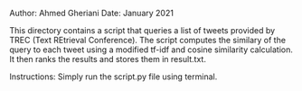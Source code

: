 Author: Ahmed Gheriani
Date: January 2021

This directory contains a script that queries a list of tweets provided by TREC (Text REtrieval Conference). The script computes the similary of the query to each tweet using a modified tf-idf and cosine similarity calculation. It then ranks the results and stores them in result.txt.

Instructions: Simply run the script.py file using terminal.